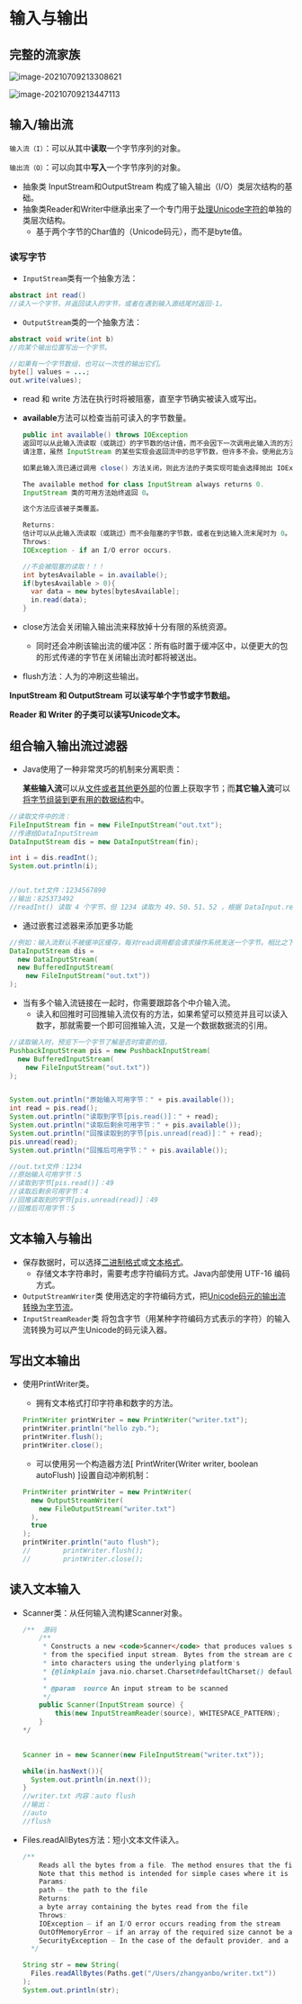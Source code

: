 # 输入与输出

## 完整的流家族

![image-20210709213308621](./java输入与输出.resource/流家族1.png)

![image-20210709213447113](./java输入与输出.resource/流家族2.png)

## 输入/输出流

`输入流（I）`：可以从其中**读取**一个字节序列的对象。

`输出流（O）`：可以向其中**写入**一个字节序列的对象。



- 抽象类 InputStream和OutputStream 构成了输入输出（I/O）类层次结构的基础。
- 抽象类Reader和Writer中继承出来了一个专门用于<u>处理Unicode字符的</u>单独的类层次结构。
  - 基于两个字节的Char值的（Unicode码元），而不是byte值。



### 读写字节

- `InputStream`类有一个抽象方法：

```java
abstract int read()
//读入一个字节，并返回读入的字节，或者在遇到输入源结尾时返回-1。
```

- `OutputStream`类的一个抽象方法：

```java
abstract void write(int b)
//向某个输出位置写出一个字节。

//如果有一个字节数组，也可以一次性的输出它们。
byte[] values = ...;
out.write(values);
```

- read 和 write 方法在执行时将被阻塞，直至字节确实被读入或写出。

- **available**方法可以检查当前可读入的字节数量。

  ```java
  public int available() throws IOException
  返回可以从此输入流读取（或跳过）的字节数的估计值，而不会因下一次调用此输入流的方法而阻塞。下一次调用可能是同一个线程或另一个线程。单次读取或跳过这么多字节不会阻塞，但可能读取或跳过更少的字节。
  请注意，虽然 InputStream 的某些实现会返回流中的总字节数，但许多不会。使用此方法的返回值来分配用于保存此流中所有数据的缓冲区永远是不正确的。
  
  如果此输入流已通过调用 close() 方法关闭，则此方法的子类实现可能会选择抛出 IOException。
  
  The available method for class InputStream always returns 0.
  InputStream 类的可用方法始终返回 0。
  
  这个方法应该被子类覆盖。
  
  Returns:
  估计可以从此输入流读取（或跳过）而不会阻塞的字节数，或者在到达输入流末尾时为 0。
  Throws:
  IOException - if an I/O error occurs.
  ```

  ```java
  //不会被阻塞的读取！！！
  int bytesAvailable = in.available();
  if(bytesAvailable > 0){
    var data = new bytes[bytesAvailable];
    in.read(data);
  }
  ```

- close方法会关闭输入输出流来释放掉十分有限的系统资源。

  - 同时还会冲刷该输出流的缓冲区：所有临时置于缓冲区中，以便更大的包的形式传递的字节在关闭输出流时都将被送出。

- flush方法：人为的冲刷这些输出。





**InputStream 和 OutputStream 可以读写单个字节或字节数组。**

**Reader 和 Writer 的子类可以读写Unicode文本。**



## 组合输入输出流过滤器

- Java使用了一种非常灵巧的机制来分离职责：

  **某些输入流**可以从<u>文件或者其他更外部</u>的位置上获取字节；而**其它输入流**可以<u>将字节组装到更有用的数据结构</u>中。

```java
//读取文件中的流：
FileInputStream fin = new FileInputStream("out.txt");
//传递给DataInputStream
DataInputStream dis = new DataInputStream(fin);

int i = dis.readInt();
System.out.println(i);


//out.txt文件：1234567890
//输出：825373492
//readInt() 读取 4 个字节，但 1234 读取为 49、50、51、52 ，根据 DataInput.readInt() 规范产生 825373492 int。
```

- 通过嵌套过滤器来添加更多功能

```java
//例如：输入流默认不被缓冲区缓存，每对read调用都会请求操作系统发送一个字节。相比之下，请求一个数据块并置于缓冲区中更高效。
DataInputStream dis =
  new DataInputStream(
  new BufferedInputStream(
    new FileInputStream("out.txt"))
);
```

- 当有多个输入流链接在一起时，你需要跟踪各个中介输入流。
  - 读入和回推时可回推输入流仅有的方法，如果希望可以预览并且可以读入数字，那就需要一个即可回推输入流，又是一个数据数据流的引用。

```java
//读取输入时，预览下一个字节了解是否时需要的值。
PushbackInputStream pis = new PushbackInputStream(
  new BufferedInputStream(
    new FileInputStream("out.txt"))
);


System.out.println("原始输入可用字节：" + pis.available());
int read = pis.read();
System.out.println("读取到字节[pis.read()]：" + read);
System.out.println("读取后剩余可用字节：" + pis.available());
System.out.println("回推读取到的字节[pis.unread(read)]：" + read);
pis.unread(read);
System.out.println("回推后可用字节：" + pis.available());

//out.txt文件：1234
//原始输入可用字节：5
//读取到字节[pis.read()]：49
//读取后剩余可用字节：4
//回推读取到的字节[pis.unread(read)]：49
//回推后可用字节：5
```





## 文本输入与输出

- 保存数据时，可以选择<u>二进制格式</u>或<u>文本格式</u>。
  - 存储文本字符串时，需要考虑字符编码方式。Java内部使用 UTF-16 编码方式。
- `OutputStreamWriter`类 使用选定的字符编码方式，把<u>Unicode码元的输出流转换为字节流</u>。
- `InputStreamReader`类 将包含字节（用某种字符编码方式表示的字符）的输入流转换为可以产生Unicode的码元读入器。



## 写出文本输出

- 使用PrintWriter类。

  - 拥有文本格式打印字符串和数字的方法。

  ```java
  PrintWriter printWriter = new PrintWriter("writer.txt");
  printWriter.println("hello zyb.");
  printWriter.flush();
  printWriter.close();	
  ```

  - 可以使用另一个构造器方法[ PrintWriter(Writer writer, boolean autoFlush) ]设置自动冲刷机制：

  ```java
  PrintWriter printWriter = new PrintWriter(
    new OutputStreamWriter(
      new FileOutputStream("writer.txt")
    ),
    true
  );
  printWriter.println("auto flush");
  //        printWriter.flush();
  //        printWriter.close();
  ```

  

## 读入文本输入

- Scanner类：从任何输入流构建Scanner对象。

  ```java
  /**  源码
      /**
       * Constructs a new <code>Scanner</code> that produces values scanned
       * from the specified input stream. Bytes from the stream are converted
       * into characters using the underlying platform's
       * {@linkplain java.nio.charset.Charset#defaultCharset() default charset}.
       *
       * @param  source An input stream to be scanned
       */
      public Scanner(InputStream source) {
          this(new InputStreamReader(source), WHITESPACE_PATTERN);
      }
  */
  
    
  Scanner in = new Scanner(new FileInputStream("writer.txt"));
  
  while(in.hasNext()){
    System.out.println(in.next());
  }
  //writer.txt 内容：auto flush
  //输出：
  //auto
  //flush
  ```

  

- Files.readAllBytes方法：短小文本文件读入。

  ```java
  /**
      Reads all the bytes from a file. The method ensures that the file is closed when all bytes have been read or an I/O error, or other runtime exception, is thrown.
      Note that this method is intended for simple cases where it is convenient to read all bytes into a byte array. It is not intended for reading in large files.
      Params:
      path – the path to the file
      Returns:
      a byte array containing the bytes read from the file
      Throws:
      IOException – if an I/O error occurs reading from the stream
      OutOfMemoryError – if an array of the required size cannot be allocated, for example the file is larger that 2GB
      SecurityException – In the case of the default provider, and a security manager is installed, the checkRead method is invoked to check read access to the file.
    */
  
  String str = new String(
    Files.readAllBytes(Paths.get("/Users/zhangyanbo/writer.txt"))
  );
  System.out.println(str);
  ```

  